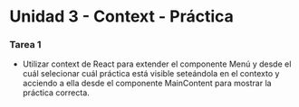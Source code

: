 # Unidad 3 - Context - Práctica


### Tarea 1
- Utilizar context de React para extender    el componente Menú y desde el cuál selecionar cuál práctica está visible seteándola en el contexto y acciendo a ella desde el componente MainContent para mostrar la práctica correcta. 

